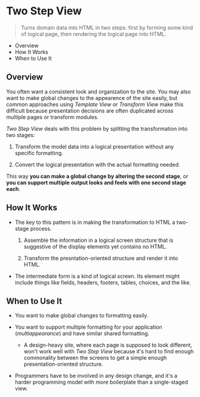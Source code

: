 # Two Step View

> Turns domain data into HTML in two steps: first by forming some kind of logical page, then rendering the logical page into HTML.

* Overview
* How It Works
* When to Use It

## Overview

You often want a consistent look and organization to the site. You may also want to make global changes to the appearence of the site easily, but common approaches using *Template View* or *Transform View* make this difficult because presentation decisions are often duplicated across multiple pages or transform modules.

*Two Step View* deals with this problem by splitting the transformation into two stages:

1. Transform the model data into a logical presentation without any specific formatting.

2. Convert the logical presentation with the actual formatting needed.

This way **you can make a global change by altering the second stage**, or **you can support multiple output looks and feels with one second stage each**.

## How It Works

* The key to this pattern is in making the transformation to HTML a two-stage process.

  1. Assemble the information in a logical screen structure that is suggestive of the display elements yet contains no HTML.

  2. Transform the presntation-oriented structure and render it into HTML.

* The intermediate form is a kind of logical screen. Its element might include things like fields, headers, footers, tables, choices, and the like.

## When to Use It

* You want to make global changes to formatting easily.

* You want to support multiple formatting for your application (*multiappearance*) and have similar shared formatting.
  * A design-heavy site, where each page is supposed to look different, won't work well with *Two Step View* because it's hard to find enough commonality between the screens to get a simple enough presentation-oriented structure.

* Programmers have to be involved in any design change, and it's a harder programming model with more boilerplate than a single-staged view.
